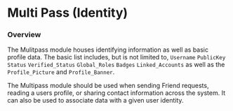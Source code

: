 # Multi Pass (Identity)

### Overview

The Mulitpass module houses identifying information as well as basic profile data. The basic list includes, but is not limited to, `Username` `PublicKey` `Status` `Verified_Status` `Global_Roles` `Badges` `Linked_Accounts` as well as the `Profile_Picture` and `Profile_Banner`.

The Multipass module should be used when sending Friend requests, reading a users profile, or sharing contact information across the system. It can also be used to associate data with a given user identity.
